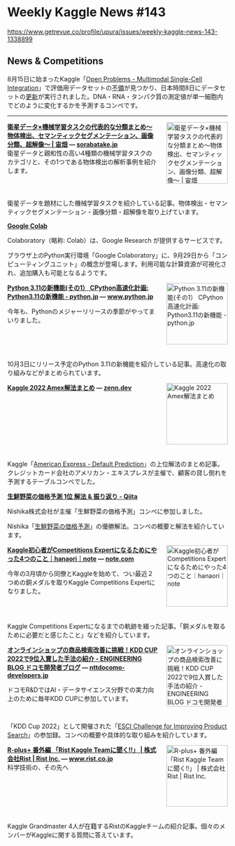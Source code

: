 # Weekly Kaggle News #143
https://www.getrevue.co/profile/upura/issues/weekly-kaggle-news-143-1338899
<h3><h2>News &amp; <strong>Competitions</strong></h2><p>8月15日に始まったKaggle「<a href="https://www.kaggle.com/competitions/open-problems-multimodal?utm_campaign=Weekly%20Kaggle%20News&amp;utm_medium=email&amp;utm_source=Revue%20newsletter" target="_blank">Open Problems - Multimodal Single-Cell Integration</a>」で評価用データセットの<a href="https://www.kaggle.com/competitions/open-problems-multimodal/discussion/349867" target="_blank">不備</a>が見つかり、日本時間8日にデータセットの<a href="https://www.kaggle.com/competitions/open-problems-multimodal/discussion/350933" target="_blank">更新</a>が実行されました。DNA・RNA・タンパク質の測定値が単一細胞内でどのように変化するかを予測するコンペです。</p></h3>
<hr>
<p>
<img width="140" height="140" alt="衛星データ×機械学習タスクの代表的な分類まとめ～物体検出、セマンティックセグメンテーション、画像分類、超解像～ | 宙畑" style="float: right; margin-left: 20px; margin-bottom: 20px;" src="https://s3.amazonaws.com/revue/items/images/017/830/815/thumb/image2-1.png?1662427570" />
<strong style='display: block;'><a href="https://sorabatake.jp/27897/?utm_campaign=Weekly%20Kaggle%20News&amp;utm_medium=email&amp;utm_source=Revue%20newsletter">衛星データ×機械学習タスクの代表的な分類まとめ～物体検出、セマンティックセグメンテーション、画像分類、超解像～ | 宙畑</a> &mdash; <a href="https://sorabatake.jp/27897/">sorabatake.jp</a></strong>
衛星データと親和性の高い4種類の機械学習タスクのカテゴリと、その1つである物体検出の解析事例を紹介します。

</p>
<div style='clear: both;'></div>
<p><p>衛星データを題材にした機械学習タスクを紹介している記事。物体検出・セマンティックセグメンテーション・画像分類・超解像を取り上げています。</p></p>
<p>
<strong style='display: block;'><a href="https://research.google.com/colaboratory/intl/ja/faq.html?utm_campaign=Weekly%20Kaggle%20News&amp;utm_medium=email&amp;utm_source=Revue%20newsletter">Google Colab</a></strong>
<p>Colaboratory（略称: Colab）は、Google Research が提供するサービスです。</p>
</p>
<p><p>ブラウザ上のPython実行環境「Google Colaboratory」に、9月29日から「コンピューティングユニット」の概念が登場します。利用可能な計算資源が可視化され、追加購入も可能となるようです。</p></p>
<p>
<img width="140" height="140" alt="Python 3.11の新機能(その1） CPython高速化計画: Python3.11の新機能 - python.jp" style="float: right; margin-left: 20px; margin-bottom: 20px;" src="https://s3.amazonaws.com/revue/items/images/017/861/771/thumb/bench.png?1662537537" />
<strong style='display: block;'><a href="https://www.python.jp/news/wnpython311/index.html?utm_campaign=Weekly%20Kaggle%20News&amp;utm_medium=email&amp;utm_source=Revue%20newsletter">Python 3.11の新機能(その1） CPython高速化計画: Python3.11の新機能 - python.jp</a> &mdash; <a href="https://www.python.jp/news/wnpython311/index.html">www.python.jp</a></strong>
<p>今年も、Pythonのメジャーリリースの季節がやってまいりました。</p>
</p>
<div style='clear: both;'></div>
<p><p>10月3日にリリース予定のPython 3.11の新機能を紹介している記事。高速化の取り組みなどがまとめられています。</p></p>
<p>
<img width="140" height="140" alt="Kaggle 2022 Amex解法まとめ" style="float: right; margin-left: 20px; margin-bottom: 20px;" src="https://s3.amazonaws.com/revue/items/images/017/830/821/thumb/og-base_z4sxah.png?1662427597" />
<strong style='display: block;'><a href="https://zenn.dev/ycarbon/articles/67d35bfe61b0f1?utm_campaign=Weekly%20Kaggle%20News&amp;utm_medium=email&amp;utm_source=Revue%20newsletter">Kaggle 2022 Amex解法まとめ</a> &mdash; <a href="https://zenn.dev/ycarbon/articles/67d35bfe61b0f1">zenn.dev</a></strong>

</p>
<div style='clear: both;'></div>
<p><p>Kaggle「<a href="https://www.kaggle.com/competitions/amex-default-prediction?utm_campaign=Weekly%20Kaggle%20News&amp;utm_medium=email&amp;utm_source=Revue%20newsletter" target="_blank">American Express - Default Prediction</a>」の上位解法のまとめ記事。クレジットカード会社のアメリカン・エキスプレスが主催で、顧客の貸し倒れを予測するテーブルコンペでした。</p></p>
<p>
<strong style='display: block;'><a href="https://qiita.com/aji-pandas/items/4cb941a7ea9020a501de?utm_campaign=Weekly%20Kaggle%20News&amp;utm_medium=email&amp;utm_source=Revue%20newsletter">生鮮野菜の価格予測 1位 解法 &amp; 振り返り - Qiita</a></strong>
<p>Nishika株式会社が主催「生鮮野菜の価格予測」コンペに参加しました。</p>
</p>
<p><p>Nishika「<a href="https://www.nishika.com/competitions/32/summary" target="_blank">生鮮野菜の価格予測</a>」の優勝解法。コンペの概要と解法を紹介しています。</p></p>
<p>
<img width="140" height="140" alt="Kaggle初心者がCompetitions Expertになるためにやった4つのこと｜hanaori｜note" style="float: right; margin-left: 20px; margin-bottom: 20px;" src="https://s3.amazonaws.com/revue/items/images/017/861/765/thumb/rectangle_large_type_2_9f26695cbd420d543548bb974c0d273d.png?1662537467" />
<strong style='display: block;'><a href="https://note.com/hanaori/n/na4a7cb2563ad?utm_campaign=Weekly%20Kaggle%20News&amp;utm_medium=email&amp;utm_source=Revue%20newsletter">Kaggle初心者がCompetitions Expertになるためにやった4つのこと｜hanaori｜note</a> &mdash; <a href="https://note.com/hanaori/n/na4a7cb2563ad">note.com</a></strong>
<p>今年の3月頃から同僚とKaggleを始めて、つい最近２つめの銅メダルを取りKaggle Competitions Expertになりました。</p>
</p>
<div style='clear: both;'></div>
<p><p>Kaggle&nbsp;Competitions&nbsp;Expertになるまでの軌跡を綴った記事。「銅メダルを取るために必要だと感じたこと」などを紹介しています。</p></p>
<p>
<img width="140" height="140" alt="オンラインショップの商品検索改善に挑戦！KDD CUP 2022で9位入賞した手法の紹介 - ENGINEERING BLOG ドコモ開発者ブログ" style="float: right; margin-left: 20px; margin-bottom: 20px;" src="https://s3.amazonaws.com/revue/items/images/017/870/643/thumb/20220824095612.png?1662570931" />
<strong style='display: block;'><a href="https://nttdocomo-developers.jp/entry/2022/08/24/120000?utm_campaign=Weekly%20Kaggle%20News&amp;utm_medium=email&amp;utm_source=Revue%20newsletter">オンラインショップの商品検索改善に挑戦！KDD CUP 2022で9位入賞した手法の紹介 - ENGINEERING BLOG ドコモ開発者ブログ</a> &mdash; <a href="https://nttdocomo-developers.jp/entry/2022/08/24/120000">nttdocomo-developers.jp</a></strong>
<p>ドコモR&amp;DではAI・データサイエンス分野での実力向上のために毎年KDD CUPに参加しています。</p>
</p>
<div style='clear: both;'></div>
<p><p>「KDD Cup 2022」として開催された「<a href="https://amazonkddcup.github.io/" target="_blank">ESCI Challenge for Improving Product Search</a>」の参加録。コンペの概要や具体的な取り組みを紹介しています。</p></p>
<p>
<img width="140" height="140" alt="R-plus+ 番外編 「Rist Kaggle Teamに聞く!!」 | 株式会社Rist | Rist Inc." style="float: right; margin-left: 20px; margin-bottom: 20px;" src="https://s3.amazonaws.com/revue/items/images/017/895/906/thumb/og-kaggle-1260x768.png?1662696068" />
<strong style='display: block;'><a href="https://www.rist.co.jp/blog/202209084200/?utm_campaign=Weekly%20Kaggle%20News&amp;utm_medium=email&amp;utm_source=Revue%20newsletter">R-plus+ 番外編 「Rist Kaggle Teamに聞く!!」 | 株式会社Rist | Rist Inc.</a> &mdash; <a href="https://www.rist.co.jp/blog/202209084200/">www.rist.co.jp</a></strong>
科学技術の、その先へ
</p>
<div style='clear: both;'></div>
<p><p>Kaggle Grandmaster 4人が在籍するRistのKaggleチームの紹介記事。個々のメンバーがKaggleに関する質問に答えています。</p></p>
